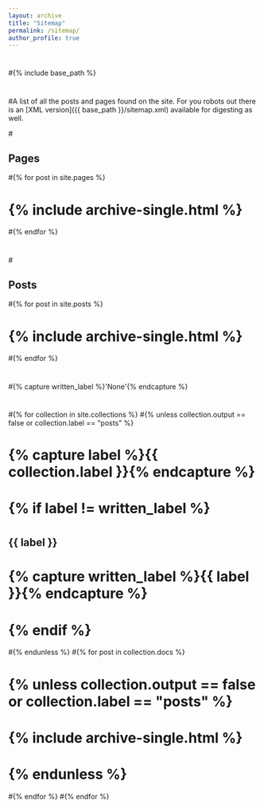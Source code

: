 ```yaml
---
layout: archive
title: "Sitemap"
permalink: /sitemap/
author_profile: true
---
```

#
#{% include base_path %}
#
#A list of all the posts and pages found on the site. For you robots out there is an [XML version]({{ base_path }}/sitemap.xml) available for digesting as well.

#<h2>Pages</h2>
#{% for post in site.pages %}
#  {% include archive-single.html %}
#{% endfor %}
#
#<h2>Posts</h2>
#{% for post in site.posts %}
#  {% include archive-single.html %}
#{% endfor %}
#
#{% capture written_label %}'None'{% endcapture %}
#
#{% for collection in site.collections %}
#{% unless collection.output == false or collection.label == "posts" %}
#  {% capture label %}{{ collection.label }}{% endcapture %}
#  {% if label != written_label %}
#  <h2>{{ label }}</h2>
#  {% capture written_label %}{{ label }}{% endcapture %}
#  {% endif %}
#{% endunless %}
#{% for post in collection.docs %}
#  {% unless collection.output == false or collection.label == "posts" %}
#  {% include archive-single.html %}
#  {% endunless %}
#{% endfor %}
#{% endfor %}
